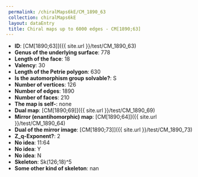 ```yaml
--- 
 permalink: /chiralMaps6kE/CM_1890_63 
 collection: chiralMaps6kE
 layout: dataEntry
 title: Chiral maps up to 6000 edges - CM[1890;63]
---
```


- **ID**: [CM[1890;63]]({{ site.url }}/test/CM_1890_63)
- **Genus of the underlying surface**: 778
- **Length of the face**: 18
- **Valency**: 30
- **Length of the Petrie polygon**: 630
- **Is the automorphism group solvable?**: S
- **Number of vertices**: 126
- **Number of edges**: 1890
- **Number of faces**: 210
- **The map is self-**: none
- **Dual map**: [CM[1890;69]]({{ site.url }}/test/CM_1890_69)
- **Mirror (enantihomorphic) map**: [CM[1890;64]]({{ site.url }}/test/CM_1890_64)
- **Dual of the mirror image**: [CM[1890;73]]({{ site.url }}/test/CM_1890_73)
- **Z_q-Exponent?**: 2
- **No idea**:  11:64
- **No idea**: Y
- **No idea**: N
- **Skeleton**: Sk(126;18)^5
- **Some other kind of skeleton**: nan
